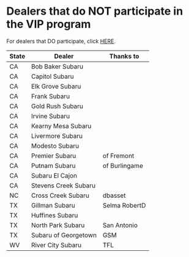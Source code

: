 # Dealers that do NOT participate in the VIP program

For dealers that DO participate, click [HERE](yes.md).

| State | Dealer | Thanks to |
|-------|--------|-----------|
| CA | Bob Baker Subaru | |
| CA | Capitol Subaru | |
| CA | Elk Grove Subaru | |
| CA | Frank Subaru | |
| CA | Gold Rush Subaru | |
| CA | Irvine Subaru | |
| CA | Kearny Mesa Subaru | |
| CA | Livermore Subaru | |
| CA | Modesto Subaru | |
| CA | Premier Subaru | of Fremont  |
| CA | Putnam Subaru | of Burlingame  |
| CA | Subaru El Cajon | |
| CA | Stevens Creek Subaru | |
| NC | Cross Creek Subaru | dbasset |
| TX | Gillman Subaru | Selma RobertD |
| TX | Huffines Subaru | |
| TX | North Park Subaru | San Antonio  |
| TX | Subaru of Georgetown | GSM |
| WV | River City Subaru | TFL |